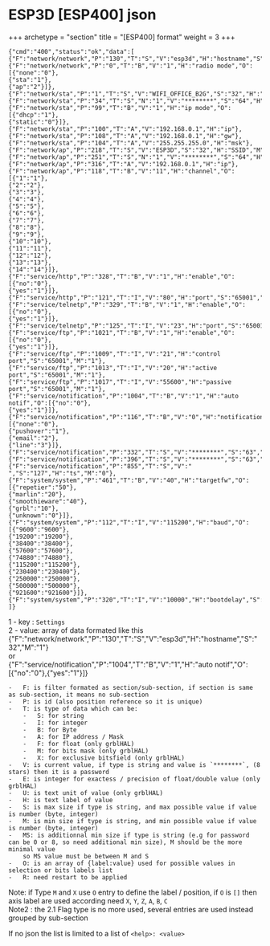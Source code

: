 # ESP3D [ESP400] json
+++
archetype = "section"
title = "[ESP400] format"
weight = 3
+++


```
{"cmd":"400","status":"ok","data":[
{"F":"network/network","P":"130","T":"S","V":"esp3d","H":"hostname","S":"32","M":"1"},
{"F":"network/network","P":"0","T":"B","V":"1","H":"radio mode","O":[{"none":"0"},
{"sta":"1"},
{"ap":"2"}]},
{"F":"network/sta","P":"1","T":"S","V":"WIFI_OFFICE_B2G","S":"32","H":"SSID","M":"1"},
{"F":"network/sta","P":"34","T":"S","N":"1","V":"********","S":"64","H":"pwd","M":"8"},
{"F":"network/sta","P":"99","T":"B","V":"1","H":"ip mode","O":[{"dhcp":"1"},
{"static":"0"}]},
{"F":"network/sta","P":"100","T":"A","V":"192.168.0.1","H":"ip"},
{"F":"network/sta","P":"108","T":"A","V":"192.168.0.1","H":"gw"},
{"F":"network/sta","P":"104","T":"A","V":"255.255.255.0","H":"msk"},
{"F":"network/ap","P":"218","T":"S","V":"ESP3D","S":"32","H":"SSID","M":"1"},
{"F":"network/ap","P":"251","T":"S","N":"1","V":"********","S":"64","H":"pwd","M":"8"},
{"F":"network/ap","P":"316","T":"A","V":"192.168.0.1","H":"ip"},
{"F":"network/ap","P":"118","T":"B","V":"11","H":"channel","O":[{"1":"1"},
{"2":"2"},
{"3":"3"},
{"4":"4"},
{"5":"5"},
{"6":"6"},
{"7":"7"},
{"8":"8"},
{"9":"9"},
{"10":"10"},
{"11":"11"},
{"12":"12"},
{"13":"13"},
{"14":"14"}]},
{"F":"service/http","P":"328","T":"B","V":"1","H":"enable","O":[{"no":"0"},
{"yes":"1"}]},
{"F":"service/http","P":"121","T":"I","V":"80","H":"port","S":"65001","M":"1"},
{"F":"service/telnetp","P":"329","T":"B","V":"1","H":"enable","O":[{"no":"0"},
{"yes":"1"}]},
{"F":"service/telnetp","P":"125","T":"I","V":"23","H":"port","S":"65001","M":"1"},
{"F":"service/ftp","P":"1021","T":"B","V":"1","H":"enable","O":[{"no":"0"},
{"yes":"1"}]},
{"F":"service/ftp","P":"1009","T":"I","V":"21","H":"control port","S":"65001","M":"1"},
{"F":"service/ftp","P":"1013","T":"I","V":"20","H":"active port","S":"65001","M":"1"},
{"F":"service/ftp","P":"1017","T":"I","V":"55600","H":"passive port","S":"65001","M":"1"},
{"F":"service/notification","P":"1004","T":"B","V":"1","H":"auto notif","O":[{"no":"0"},
{"yes":"1"}]},
{"F":"service/notification","P":"116","T":"B","V":"0","H":"notification","O":[{"none":"0"},
{"pushover":"1"},
{"email":"2"},
{"line":"3"}]},
{"F":"service/notification","P":"332","T":"S","V":"********","S":"63","H":"t1","M":"0"},
{"F":"service/notification","P":"396","T":"S","V":"********","S":"63","H":"t2","M":"0"},
{"F":"service/notification","P":"855","T":"S","V":" ","S":"127","H":"ts","M":"0"},
{"F":"system/system","P":"461","T":"B","V":"40","H":"targetfw","O":[{"repetier":"50"},
{"marlin":"20"},
{"smoothieware":"40"},
{"grbl":"10"},
{"unknown":"0"}]},
{"F":"system/system","P":"112","T":"I","V":"115200","H":"baud","O":[{"9600":"9600"},
{"19200":"19200"},
{"38400":"38400"},
{"57600":"57600"},
{"74880":"74880"},
{"115200":"115200"},
{"230400":"230400"},
{"250000":"250000"},
{"500000":"500000"},
{"921600":"921600"}]},
{"F":"system/system","P":"320","T":"I","V":"10000","H":"bootdelay","S":"40000","M":"0"},
]}
```

1 - key : `Settings`  
2 - value: array of data formated like this  
{"F":"network/network","P":"130","T":"S","V":"esp3d","H":"hostname","S":"32","M":"1"}  
or  
{"F":"service/notification","P":"1004","T":"B","V":"1","H":"auto notif","O":[{"no":"0"},{"yes":"1"}]}

    -   F: is filter formated as section/sub-section, if section is same as sub-section, it means no sub-section
    -   P: is id (also position reference so it is unique)
    -   T: is type of data which can be:
        -   S: for string
        -   I: for integer
        -   B: for Byte
        -   A: for IP address / Mask
        -   F: for float (only grblHAL)
        -   M: for bits mask (only grblHAL)
        -   X: for exclusive bitsfield (only grblHAL)
    -   V: is current value, if type is string and value is `********`, (8 stars) then it is a password
    -   E: is integer for exactess / precision of float/double value (only grblHAL)
    -   U: is text unit of value (only grblHAL)
    -   H: is text label of value
    -   S: is max size if type is string, and max possible value if value is number (byte, integer)
    -   M: is min size if type is string, and min possible value if value is number (byte, integer)
    -   MS: is additionnal min size if type is string (e.g for password can be 0 or 8, so need additional min size), M should be the more minimal value
        so MS value must be between M and S
    -   O: is an array of {label:value} used for possible values in selection or bits labels list
    -   R: need restart to be applied

Note: if Type `M` and `X` use `O` entry to define the label / position, if `O` is `[]` then axis label are used according need `X`, `Y`, `Z`, `A`, `B`, `C`  
Note2 : the 2.1 Flag type is no more used, several entries are used instead grouped by sub-section    

If no json the list is limited to a list of `<help>: <value>`  